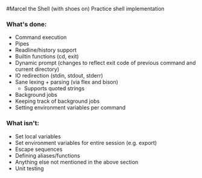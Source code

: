 #Marcel the Shell (with shoes on)
Practice shell implementation

### What's done:
* Command execution
* Pipes
* Readline/history support
* Builtin functions (cd, exit)
* Dynamic prompt (changes to reflect exit code of previous command and current directory)
* IO redirection (stdin, stdout, stderr)
* Sane lexing + parsing (via flex and bison)
    * Supports quoted strings
* Background jobs
* Keeping track of background jobs
* Setting environment variables per command

### What isn't:
* Set local variables
* Set environment variables for entire session (e.g. export)
* Escape sequences
* Defining aliases/functions
* Anything else not mentioned in the above section
* Unit testing
